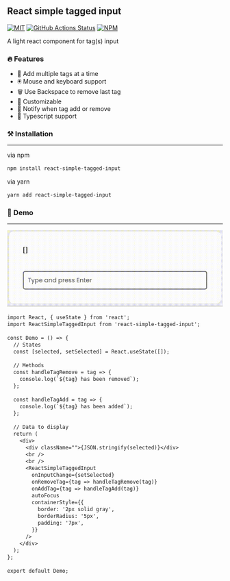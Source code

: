 ## React simple tagged input

[![MIT](https://img.shields.io/npm/l/react-simple-tagged-input.svg?style=flat-square)](https://github.com/Abayomzee/simple-react-tagged-input/blob/main/LICENSE)
[![GitHub Actions Status](https://github.com/Abayomzee/simple-react-tagged-input/workflows/CI/badge.svg)](https://github.com/Abayomzee/simple-react-tagged-input/actions)
[![NPM](https://img.shields.io/npm/v/react-simple-tagged-input.svg)](https://npm.im/react-simple-tagged-input)

A light react component for tag(s) input

### 🔥 Features

- 🌴 Add multiple tags at a time
- 🖲️ Mouse and keyboard support
- 🗑️ Use Backspace to remove last tag
- 💅 Customizable
- 🔔 Notify when tag add or remove
- 🙌 Typescript support

### ⚒️ Installation

---

via npm

```bash
npm install react-simple-tagged-input
```

via yarn

```bash
yarn add react-simple-tagged-input
```

### 🚀 Demo

---

<img src='./tag-demo.gif' style='width: 600px'>

```tsx
import React, { useState } from 'react';
import ReactSimpleTaggedInput from 'react-simple-tagged-input';

const Demo = () => {
  // States
  const [selected, setSelected] = React.useState([]);

  // Methods
  const handleTagRemove = tag => {
    console.log(`${tag} has been removed`);
  };

  const handleTagAdd = tag => {
    console.log(`${tag} has been added`);
  };

  // Data to display
  return (
    <div>
      <div className="">{JSON.stringify(selected)}</div>
      <br />
      <br />
      <ReactSimpleTaggedInput
        onInputChange={setSelected}
        onRemoveTag={tag => handleTagRemove(tag)}
        onAddTag={tag => handleTagAdd(tag)}
        autoFocus
        containerStyle={{
          border: '2px solid gray',
          borderRadius: '5px',
          padding: '7px',
        }}
      />
    </div>
  );
};

export default Demo;
```
